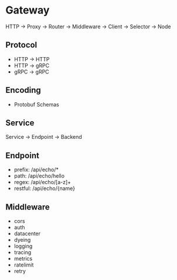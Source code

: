 # Gateway

HTTP -> Proxy -> Router -> Middleware -> Client -> Selector -> Node

## Protocol
* HTTP -> HTTP  
* HTTP -> gRPC  
* gRPC -> gRPC  

## Encoding
* Protobuf Schemas

## Service
Service -> Endpoint -> Backend

## Endpoint
* prefix: /api/echo/*
* path: /api/echo/hello
* regex: /api/echo/[a-z]+
* restful: /api/echo/{name}

## Middleware
* cors
* auth
* datacenter
* dyeing
* logging
* tracing
* metrics
* ratelimit
* retry
